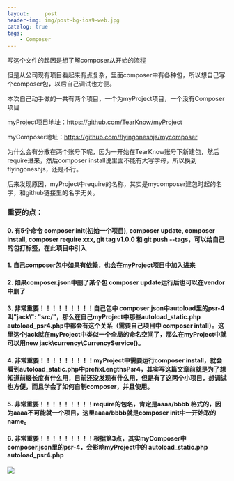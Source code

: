 ```yaml
---
layout:     post
header-img: img/post-bg-ios9-web.jpg
catalog: true
tags:
    - Composer
---
```


写这个文件的起因是想了解composer从开始的流程

但是从公司现有项目看起来有点复杂，里面composer中有各种包，所以想自己写个composer包，以后自己调试也方便。


本次自己动手做的一共有两个项目，一个为myProject项目，一个没有Composer项目


myProject项目地址：https://github.com/TearKnow/myProject

myComposer地址：https://github.com/flyingoneshjs/mycomposer


为什么会有分散在两个账号下呢，因为一开始在TearKnow账号下新建包，然后require进来，然后composer install说里面不能有大写字母，所以换到flyingoneshjs，还是不行。

后来发现原因，myProject中require的名称，其实是mycomposer建包时起的名字，和github链接里的名字无关。



### 重要的点：

#### 0. 有5个命令 composer init(初始一个项目), composer update, composer install, composer require xxx, git tag v1.0.0 和 git push --tags，可以给自己的包打标签，在此项目中引入
#### 1. 自己composer包中如果有依赖，也会在myProject项目中加入进来
#### 2. 如果composer.json中删了某个包 composer update运行后也可以在vendor中删了
#### 3. 非常重要！！！！！！！！！自己包中 composer.json中autoload里的psr-4叫"jack\\": "src/"，那么在自己myProject中那些autoload_static.php autoload_psr4.php中都会有这个关系（需要自己项目中 composer intall）。这里这个jack就在myProject中类似一个全局的命名空间了，那么在myProject中就可以用new jack\currency\CurrencyService()。
#### 4. 非常重要！！！！！！！！！myProject中需要运行composer install，就会看到autoload_static.php中prefixLengthsPsr4，其实写这篇文章前就是为了想知道前缀长度有什么用，目前还没发现有什么用，但是有了这两个小项目，想调试也方便，而且学会了如何自制composer，并且使用。
#### 5. 非常重要！！！！！！！！！require的包名，肯定是aaaa/bbbb 格式的，因为aaaa不可能就一个项目，这里aaaa/bbbb就是composer init中一开始取的name。
#### 6. 非常重要！！！！！！！！！根据第3点，其实myComposer中composer.json里的psr-4，会影响myProject中的 autoload_static.php autoload_psr4.php

![](https://tearknow.github.io/blog/img/20240429.png)